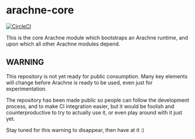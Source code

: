 # arachne-core

[![CircleCI](https://circleci.com/gh/arachne-framework/arachne-core/tree/master.svg?style=shield&circle-token=d25784e9a1041fe6b7ac7bd4ea64641bcc3c1a77)](https://circleci.com/gh/arachne-framework/arachne-core/tree/master)

This is the core Arachne module which bootstraps an Arachne runtime,
and upon which all other Arachne modules depend.

## WARNING

This repository is not yet ready for public consumption. Many key
elements will change before Arachne is ready to be used, even just for
experimentation.

The repository has been made public so people can follow the
development process, and to make CI integration easier, but it would
be foolish and counterproductive to try to actually use it, or even
play around with it just yet.

Stay tuned for this warning to disappear, then have at it :)
